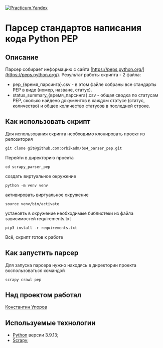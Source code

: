[![Practicum.Yandex](https://img.shields.io/badge/-Practicum.Yandex-464646?style=flat&logo=Practicum.Yandex&logoColor=56C0C0&color=008080)](https://practicum.yandex.ru/)

# Парсер стандартов написания кода Python PEP

## Описание

Парсер собирает информацию с сайта [https://peps.python.org/](https://peps.python.org/). Результат работы скрипта - 2 файла:

- pep_{время_парсинга}.csv - в этом файле собраны все стандарты PEP в виде (номер, назване, статус).
- status_summary_{время_парсинга}.csv - общая сводка по статусам PEP, сколько найдено документов в каждом статусе (статус, количество) и общее количество статусов в последней строке.


## Как использовать скрипт

Для использования скрипта необходимо клонировать проект из репозитория

```
git clone git@github.com:orbikadm/bs4_parser_pep.git
```
Перейти в директорию проекта
```
cd scrapy_parser_pep
```
создать виртуальное окружение
```
python -m venv venv
```
активировать виртуальное окружение
```
source venv/bin/activate
```
установть в окружение необходимые библиотеки из файла зависимостей requirements.txt
```
pip3 install -r requirements.txt
```

Всё, скрипт готов к работе

## Как запустить парсер

Для запуска парсера нужно находясь в директории проекта воспользоваться командой

```
scrapy crawl pep
```

## Над проектом работал

[Константин Упоров](https://github.com/orbikadm)

## Используемые технологии

- [Python](https://www.python.org/) версии 3.9.13;
- [Scrapy](https://scrapy.org/);
